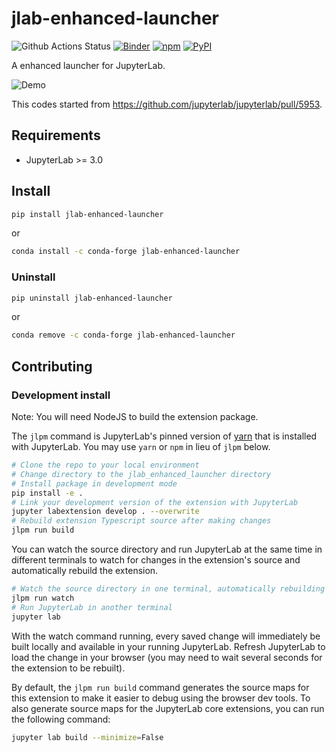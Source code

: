 # jlab-enhanced-launcher

![Github Actions Status](https://github.com/fcollonval/jlab-enhanced-launcher/workflows/Build/badge.svg) [![Binder](https://mybinder.org/badge_logo.svg)](https://mybinder.org/v2/gh/fcollonval/jlab-enhanced-launcher/master?urlpath=lab) [![npm](https://img.shields.io/npm/v/@jlab-enhanced/launcher)](https://www.npmjs.com/package/@jlab-enhanced/launcher) [![PyPI](https://img.shields.io/pypi/v/jlab-enhanced-launcher)](https://pypi.org/project/jlab-enhanced-launcher)

A enhanced launcher for JupyterLab.

![Demo](https://raw.githubusercontent.com/fcollonval/jlab-enhanced-launcher/master/enh_launcher.gif)

This codes started from https://github.com/jupyterlab/jupyterlab/pull/5953.

## Requirements

- JupyterLab >= 3.0

## Install

```bash
pip install jlab-enhanced-launcher
```

or

```bash
conda install -c conda-forge jlab-enhanced-launcher
```

### Uninstall

```bash
pip uninstall jlab-enhanced-launcher
```

or

```bash
conda remove -c conda-forge jlab-enhanced-launcher
```

## Contributing

### Development install

Note: You will need NodeJS to build the extension package.

The `jlpm` command is JupyterLab's pinned version of
[yarn](https://yarnpkg.com/) that is installed with JupyterLab. You may use
`yarn` or `npm` in lieu of `jlpm` below.

```bash
# Clone the repo to your local environment
# Change directory to the jlab_enhanced_launcher directory
# Install package in development mode
pip install -e .
# Link your development version of the extension with JupyterLab
jupyter labextension develop . --overwrite
# Rebuild extension Typescript source after making changes
jlpm run build
```

You can watch the source directory and run JupyterLab at the same time in different terminals to watch for changes in the extension's source and automatically rebuild the extension.

```bash
# Watch the source directory in one terminal, automatically rebuilding when needed
jlpm run watch
# Run JupyterLab in another terminal
jupyter lab
```

With the watch command running, every saved change will immediately be built locally and available in your running JupyterLab. Refresh JupyterLab to load the change in your browser (you may need to wait several seconds for the extension to be rebuilt).

By default, the `jlpm run build` command generates the source maps for this extension to make it easier to debug using the browser dev tools. To also generate source maps for the JupyterLab core extensions, you can run the following command:

```bash
jupyter lab build --minimize=False
```
